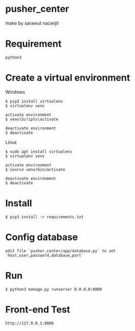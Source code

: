 # pusher_center
make by sarawut nacwijit

# Requirement 
```
python3
```

# Create a virtual environment
Windows
```
$ pip3 install virtualenv
$ virtualenv venv

activate environment
$ venv\Scripts\activate

deactivate environment
$ deactivate
```

Linux
```
$ sudo apt install virtualenv
$ virtualenv venv

activate environment
$ source venv/bin/activate

deactivate environment
$ deactivate
```

# Install
```
$ pip3 install -r requirements.txt
```

# Config database
```
edit file `pusher_center/app/database.py` to set `host,user,password,database,port`
```

# Run
```
$ python3 manage.py runserver 0.0.0.0:8000
```


# Front-end Test
```
http://127.0.0.1:8000
```
